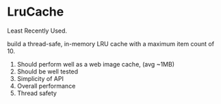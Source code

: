 LruCache
=======
Least Recently Used.

build a thread-safe, in-memory LRU cache with a maximum item count of 10.

1. Should perform well as a web image cache, (avg ~1MB)
2. Should be well tested
3. Simplicity of API
4. Overall performance
5. Thread safety
